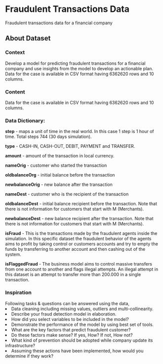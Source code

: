 <body>
<h1>Fraudulent Transactions Data</h1>
Fraudulent transactions data for a financial company

<h2>About Dataset</h2>
<h3>Context</h3>
Develop a model for predicting fraudulent transactions for a financial company and use insights from the model to develop an actionable plan. Data for the case is available in CSV format having 6362620 rows and 10 columns.

<h3>Content</h3>
Data for the case is available in CSV format having 6362620 rows and 10 columns.

<h3>Data Dictionary:</h3>

<b>step</b> - maps a unit of time in the real world. In this case 1 step is 1 hour of time. Total steps 744 (30 days simulation).

<b>type</b> - CASH-IN, CASH-OUT, DEBIT, PAYMENT and TRANSFER.

<b>amount</b> - amount of the transaction in local currency.

<b>nameOrig</b> - customer who started the transaction

<b>oldbalanceOrg</b> - initial balance before the transaction

<b>newbalanceOrig</b> - new balance after the transaction

<b>nameDest</b> - customer who is the recipient of the transaction

<b>oldbalanceDest</b> - initial balance recipient before the transaction. Note that there is not information for customers that start with M (Merchants).

<b>newbalanceDest</b> - new balance recipient after the transaction. Note that there is not information for customers that start with M (Merchants).

<b>isFraud</b> - This is the transactions made by the fraudulent agents inside the simulation. In this specific dataset the fraudulent behavior of the agents aims to profit by taking control or customers accounts and try to empty the funds by transferring to another account and then cashing out of the system.

<b>isFlaggedFraud</b> - The business model aims to control massive transfers from one account to another and flags illegal attempts. An illegal attempt in this dataset is an attempt to transfer more than 200.000 in a single transaction.

<h3>Inspiration</h3>
Following tasks & questions can be answered using the data,

<li>Data cleaning including missing values, outliers and multi-collinearity.</li>
<li>Describe your fraud detection model in elaboration.</li>
<li>How did you select variables to be included in the model?</li>
<li>Demonstrate the performance of the model by using best set of tools.</li>
<li>What are the key factors that predict fraudulent customer?</li>
<li>Do these factors make sense? If yes, How? If not, How not?</li>
<li>What kind of prevention should be adopted while company update its infrastructure?</li>
<li>Assuming these actions have been implemented, how would you determine if they work?</li>
</body>
